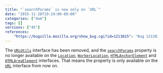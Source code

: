 ```yaml
---
title: "`searchParams` is now only on `URL`"
date: "2015-11-28T19:24:00-08:00"
categories: ["dom"]
tags: []
versions: ["45"]
references:
    "https://bugzilla.mozilla.org/show_bug.cgi?id=1213815": "Bug 1213815 - searchParams is just on URL"
---
```

The [`URLUtils`](https://developer.mozilla.org/en-US/docs/Web/API/URLUtils) interface has been removed, and the [`searchParams`](https://developer.mozilla.org/en-US/docs/Web/API/URLUtils/searchParams) property is no longer available on the [`Location`](https://developer.mozilla.org/en-US/docs/Web/API/Location), [`WorkerLocation`](https://developer.mozilla.org/en-US/docs/Web/API/WorkerLocation), [`HTMLAnchorElement`](https://developer.mozilla.org/en-US/docs/Web/API/HTMLAnchorElement) and [`HTMLAreaElement`](https://developer.mozilla.org/en-US/docs/Web/API/HTMLAreaElement) interfaces. That means the property is only available on the [`URL`](https://developer.mozilla.org/en-US/docs/Web/API/URL) interface from now on.
